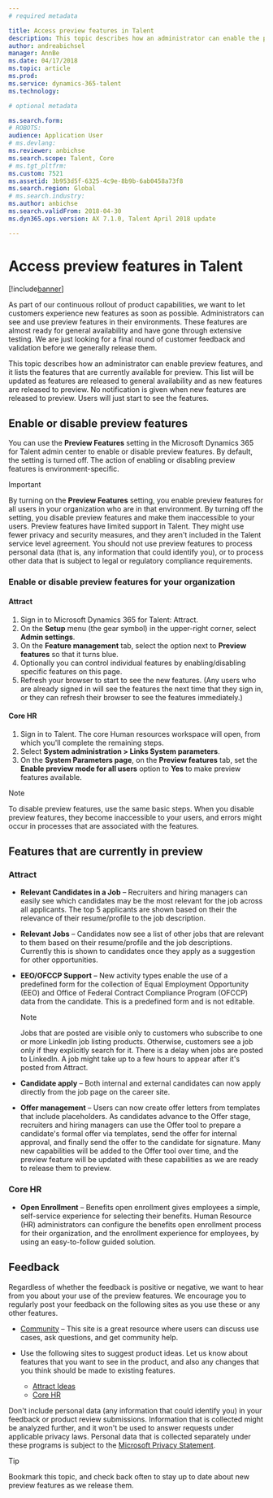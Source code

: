 ```yaml
---
# required metadata

title: Access preview features in Talent
description: This topic describes how an administrator can enable the preview features, and it lists the features that are currently enabled for preview.
author: andreabichsel
manager: AnnBe
ms.date: 04/17/2018
ms.topic: article
ms.prod: 
ms.service: dynamics-365-talent
ms.technology: 

# optional metadata

ms.search.form: 
# ROBOTS: 
audience: Application User
# ms.devlang: 
ms.reviewer: anbichse
ms.search.scope: Talent, Core
# ms.tgt_pltfrm: 
ms.custom: 7521
ms.assetid: 3b953d5f-6325-4c9e-8b9b-6ab0458a73f8
ms.search.region: Global
# ms.search.industry: 
ms.author: anbichse
ms.search.validFrom: 2018-04-30
ms.dyn365.ops.version: AX 7.1.0, Talent April 2018 update

---
```


# Access preview features in Talent

[!include[banner](../includes/banner.md)]

As part of our continuous rollout of product capabilities, we want to let customers experience new features as soon as possible. Administrators can see and use preview features in their environments. These features are almost ready for general availability and have gone through extensive testing. We are just looking for a final round of customer feedback and validation before we generally release them.

This topic describes how an administrator can enable preview features, and it lists the features that are currently available for preview. This list will be updated as features are released to general availability and as new features are released to preview. No notification is given when new features are released to preview. Users will just start to see the features.

## Enable or disable preview features

You can use the **Preview Features** setting in the Microsoft Dynamics 365 for Talent admin center to enable or disable preview features. By default, the setting is turned off. The action of enabling or disabling preview features is environment-specific.

> [!IMPORTANT]
> By turning on the **Preview Features** setting, you enable preview features for all users in your organization who are in that environment. By turning off the setting, you disable preview features and make them inaccessible to your users. Preview features have limited support in Talent. They might use fewer privacy and security measures, and they aren't included in the Talent service level agreement. You should not use preview features to process personal data (that is, any information that could identify you), or to process other data that is subject to legal or regulatory compliance requirements.

### Enable or disable preview features for your organization

#### Attract

1. Sign in to Microsoft Dynamics 365 for Talent: Attract.
2. On the **Setup** menu (the gear symbol) in the upper-right corner, select **Admin settings**.
3. On the **Feature management** tab, select the option next to **Preview features** so that it turns blue.
4. Optionally you can control individual features by enabling/disabling specific features on this page.
5. Refresh your browser to start to see the new features. (Any users who are already signed in will see the features the next time that they sign in, or they can refresh their browser to see the features immediately.)

#### Core HR

1. Sign in to Talent. The core Human resources workspace will open, from which you'll complete the remaining steps. 
2. Select **System administration \> Links System parameters**.
3. On the **System Parameters page**, on the **Preview features** tab, set the **Enable preview mode for all users** option to **Yes** to make preview features available.

> [!NOTE]
> To disable preview features, use the same basic steps. When you disable preview features, they become inaccessible to your users, and errors might occur in processes that are associated with the features.

## Features that are currently in preview

### Attract

- **Relevant Candidates in a Job** – Recruiters and hiring managers can easily see which candidates may be the most relevant for the job across all applicants. The top 5 applicants are shown based on their the relevance of their resume/profile to the job description.
- **Relevant Jobs** – Candidates now see a list of other jobs that are relevant to them based on their resume/profile and the job descriptions.  Currently this is shown to candidates once they apply as a suggestion for other opportunities.
- **EEO/OFCCP Support** – New activity types enable the use of a predefined form for the collection of Equal Employment Opportunity  (EEO) and Office of Federal Contract Compliance Program (OFCCP) data from the candidate.  This is a predefined form and is not editable.

    > [!NOTE]
    > Jobs that are posted are visible only to customers who subscribe to one or more LinkedIn job listing products. Otherwise, customers see a job only if they explicitly search for it. There is a delay when jobs are posted to LinkedIn. A job might take up to a few hours to appear after it's posted from Attract.

- **Candidate apply** – Both internal and external candidates can now apply directly from the job page on the career site.
- **Offer management** – Users can now create offer letters from templates that include placeholders. As candidates advance to the Offer stage, recruiters and hiring managers can use the Offer tool to prepare a candidate's formal offer via templates, send the offer for internal approval, and finally send the offer to the candidate for signature. Many new capabilities will be added to the Offer tool over time, and the preview feature will be updated with these capabilities as we are ready to release them to preview.

### Core HR

- **Open Enrollment** – Benefits open enrollment gives employees a simple, self-service experience for selecting their benefits. Human Resource (HR) administrators can configure the benefits open enrollment process for their organization, and the enrollment experience for employees, by using an easy-to-follow guided solution.

## Feedback

Regardless of whether the feedback is positive or negative, we want to hear from you about your use of the preview features. We encourage you to regularly post your feedback on the following sites as you use these or any other features.

- [Community](https://community.dynamics.com/enterprise/f/759?pi53869=0&category=Talent) – This site is a great resource where users can discuss use cases, ask questions, and get community help.
- Use the following sites to suggest product ideas. Let us know about features that you want to see in the product, and also any changes that you think should be made to existing features.

    - [Attract Ideas](https://powerusers.microsoft.com/t5/Ideas-for-Attract/idb-p/Attract)
    - [Core HR](https://powerusers.microsoft.com/t5/Ideas-for-Human-Resources/idb-p/HumanResources)

Don't include personal data (any information that could identify you) in your feedback or product review submissions. Information that is collected might be analyzed further, and it won't be used to answer requests under applicable privacy laws. Personal data that is collected separately under these programs is subject to the [Microsoft Privacy Statement](https://privacy.microsoft.com/privacystatement).

> [!TIP]
> Bookmark this topic, and check back often to stay up to date about new preview features as we release them.
